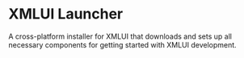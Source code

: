# XMLUI Launcher

A cross-platform installer for XMLUI that downloads and sets up all necessary components for getting started with XMLUI development.

